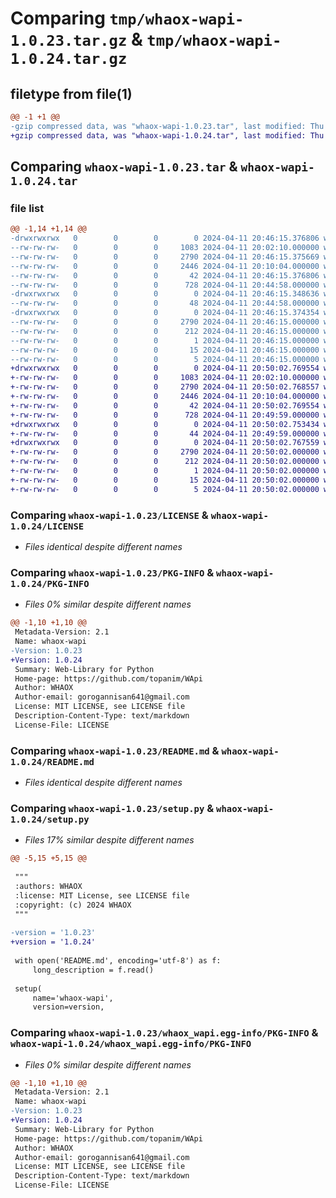 # Comparing `tmp/whaox-wapi-1.0.23.tar.gz` & `tmp/whaox-wapi-1.0.24.tar.gz`

## filetype from file(1)

```diff
@@ -1 +1 @@
-gzip compressed data, was "whaox-wapi-1.0.23.tar", last modified: Thu Apr 11 20:46:15 2024, max compression
+gzip compressed data, was "whaox-wapi-1.0.24.tar", last modified: Thu Apr 11 20:50:02 2024, max compression
```

## Comparing `whaox-wapi-1.0.23.tar` & `whaox-wapi-1.0.24.tar`

### file list

```diff
@@ -1,14 +1,14 @@
-drwxrwxrwx   0        0        0        0 2024-04-11 20:46:15.376806 whaox-wapi-1.0.23/
--rw-rw-rw-   0        0        0     1083 2024-04-11 20:02:10.000000 whaox-wapi-1.0.23/LICENSE
--rw-rw-rw-   0        0        0     2790 2024-04-11 20:46:15.375669 whaox-wapi-1.0.23/PKG-INFO
--rw-rw-rw-   0        0        0     2446 2024-04-11 20:10:04.000000 whaox-wapi-1.0.23/README.md
--rw-rw-rw-   0        0        0       42 2024-04-11 20:46:15.376806 whaox-wapi-1.0.23/setup.cfg
--rw-rw-rw-   0        0        0      728 2024-04-11 20:44:58.000000 whaox-wapi-1.0.23/setup.py
-drwxrwxrwx   0        0        0        0 2024-04-11 20:46:15.348636 whaox-wapi-1.0.23/wapi/
--rw-rw-rw-   0        0        0       48 2024-04-11 20:44:58.000000 whaox-wapi-1.0.23/wapi/__init__.py
-drwxrwxrwx   0        0        0        0 2024-04-11 20:46:15.374354 whaox-wapi-1.0.23/whaox_wapi.egg-info/
--rw-rw-rw-   0        0        0     2790 2024-04-11 20:46:15.000000 whaox-wapi-1.0.23/whaox_wapi.egg-info/PKG-INFO
--rw-rw-rw-   0        0        0      212 2024-04-11 20:46:15.000000 whaox-wapi-1.0.23/whaox_wapi.egg-info/SOURCES.txt
--rw-rw-rw-   0        0        0        1 2024-04-11 20:46:15.000000 whaox-wapi-1.0.23/whaox_wapi.egg-info/dependency_links.txt
--rw-rw-rw-   0        0        0       15 2024-04-11 20:46:15.000000 whaox-wapi-1.0.23/whaox_wapi.egg-info/requires.txt
--rw-rw-rw-   0        0        0        5 2024-04-11 20:46:15.000000 whaox-wapi-1.0.23/whaox_wapi.egg-info/top_level.txt
+drwxrwxrwx   0        0        0        0 2024-04-11 20:50:02.769554 whaox-wapi-1.0.24/
+-rw-rw-rw-   0        0        0     1083 2024-04-11 20:02:10.000000 whaox-wapi-1.0.24/LICENSE
+-rw-rw-rw-   0        0        0     2790 2024-04-11 20:50:02.768557 whaox-wapi-1.0.24/PKG-INFO
+-rw-rw-rw-   0        0        0     2446 2024-04-11 20:10:04.000000 whaox-wapi-1.0.24/README.md
+-rw-rw-rw-   0        0        0       42 2024-04-11 20:50:02.769554 whaox-wapi-1.0.24/setup.cfg
+-rw-rw-rw-   0        0        0      728 2024-04-11 20:49:59.000000 whaox-wapi-1.0.24/setup.py
+drwxrwxrwx   0        0        0        0 2024-04-11 20:50:02.753434 whaox-wapi-1.0.24/wapi/
+-rw-rw-rw-   0        0        0       44 2024-04-11 20:49:59.000000 whaox-wapi-1.0.24/wapi/__init__.py
+drwxrwxrwx   0        0        0        0 2024-04-11 20:50:02.767559 whaox-wapi-1.0.24/whaox_wapi.egg-info/
+-rw-rw-rw-   0        0        0     2790 2024-04-11 20:50:02.000000 whaox-wapi-1.0.24/whaox_wapi.egg-info/PKG-INFO
+-rw-rw-rw-   0        0        0      212 2024-04-11 20:50:02.000000 whaox-wapi-1.0.24/whaox_wapi.egg-info/SOURCES.txt
+-rw-rw-rw-   0        0        0        1 2024-04-11 20:50:02.000000 whaox-wapi-1.0.24/whaox_wapi.egg-info/dependency_links.txt
+-rw-rw-rw-   0        0        0       15 2024-04-11 20:50:02.000000 whaox-wapi-1.0.24/whaox_wapi.egg-info/requires.txt
+-rw-rw-rw-   0        0        0        5 2024-04-11 20:50:02.000000 whaox-wapi-1.0.24/whaox_wapi.egg-info/top_level.txt
```

### Comparing `whaox-wapi-1.0.23/LICENSE` & `whaox-wapi-1.0.24/LICENSE`

 * *Files identical despite different names*

### Comparing `whaox-wapi-1.0.23/PKG-INFO` & `whaox-wapi-1.0.24/PKG-INFO`

 * *Files 0% similar despite different names*

```diff
@@ -1,10 +1,10 @@
 Metadata-Version: 2.1
 Name: whaox-wapi
-Version: 1.0.23
+Version: 1.0.24
 Summary: Web-Library for Python
 Home-page: https://github.com/topanim/WApi
 Author: WHAOX
 Author-email: gorogannisan641@gmail.com
 License: MIT LICENSE, see LICENSE file
 Description-Content-Type: text/markdown
 License-File: LICENSE
```

### Comparing `whaox-wapi-1.0.23/README.md` & `whaox-wapi-1.0.24/README.md`

 * *Files identical despite different names*

### Comparing `whaox-wapi-1.0.23/setup.py` & `whaox-wapi-1.0.24/setup.py`

 * *Files 17% similar despite different names*

```diff
@@ -5,15 +5,15 @@
 
 """
 :authors: WHAOX
 :license: MIT License, see LICENSE file
 :copyright: (c) 2024 WHAOX
 """
 
-version = '1.0.23'
+version = '1.0.24'
 
 with open('README.md', encoding='utf-8') as f:
     long_description = f.read()
 
 setup(
     name='whaox-wapi',
     version=version,
```

### Comparing `whaox-wapi-1.0.23/whaox_wapi.egg-info/PKG-INFO` & `whaox-wapi-1.0.24/whaox_wapi.egg-info/PKG-INFO`

 * *Files 0% similar despite different names*

```diff
@@ -1,10 +1,10 @@
 Metadata-Version: 2.1
 Name: whaox-wapi
-Version: 1.0.23
+Version: 1.0.24
 Summary: Web-Library for Python
 Home-page: https://github.com/topanim/WApi
 Author: WHAOX
 Author-email: gorogannisan641@gmail.com
 License: MIT LICENSE, see LICENSE file
 Description-Content-Type: text/markdown
 License-File: LICENSE
```

